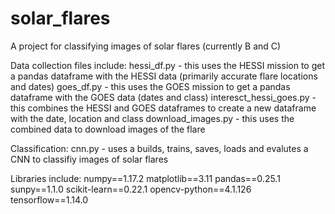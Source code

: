 # solar_flares
A project for classifying images of solar flares (currently B and C)

Data collection files include:
    hessi_df.py - this uses the HESSI mission to get a pandas dataframe with the HESSI data (primarily accurate flare locations and dates)
    goes_df.py - this uses the GOES mission to get a pandas dataframe with the GOES data (dates and class)
    interesct_hessi_goes.py - this combines the HESSI and GOES dataframes to create a new dataframe with the date, location and class
    download_images.py - this uses the combined data to download images of the flare

Classification:
    cnn.py - uses a builds, trains, saves, loads and evalutes a CNN to classifiy images of solar flares

Libraries include:
    numpy==1.17.2
    matplotlib==3.11
    pandas==0.25.1
    sunpy==1.1.0
    scikit-learn==0.22.1
    opencv-python==4.1.126
    tensorflow==1.14.0
